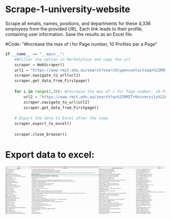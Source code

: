 # Scrape-1-university-website
Scrape all emails, names, positions, and departments for these 4,336 employees from the provided URL. Each link leads to their profile, containing user information. Save the results as an Excel file.

#Code: "#Increase the max of i for Page number, 10 Profiles per a Page"
```python 
if __name__ == "__main__":
    ##Filter the option in Marketplace and copy the url
    scraper = WebScraper()
    url1 = "https://www.rmit.edu.au/search?searchtype=contacts&q=%22RMIT+University%22"
    scraper.navigate_to_url(url1)
    scraper.get_data_from_Firstpage()

    for i in range(2,20): #Increase the max of i for Page number, 10 Profiles per a Page
        url2 = "https://www.rmit.edu.au/search?q=%22RMIT+University%22&searchtype=contacts&current=" + str(i) + "&size=10"
        scraper.navigate_to_url(url2)
        scraper.get_data_from_Firstpage()
    
    # Export the data to Excel after the loop
    scraper.export_to_excel()

    scraper.close_browser()

```

# Export data to excel:
<img src="./Images\Output.PNG" width="600" height="150">